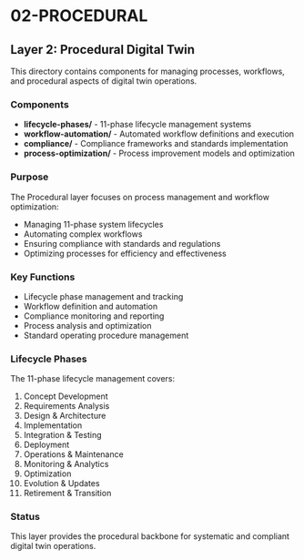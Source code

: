 # 02-PROCEDURAL

## Layer 2: Procedural Digital Twin

This directory contains components for managing processes, workflows, and procedural aspects of digital twin operations.

### Components

- **lifecycle-phases/** - 11-phase lifecycle management systems
- **workflow-automation/** - Automated workflow definitions and execution
- **compliance/** - Compliance frameworks and standards implementation
- **process-optimization/** - Process improvement models and optimization

### Purpose

The Procedural layer focuses on process management and workflow optimization:

- Managing 11-phase system lifecycles
- Automating complex workflows
- Ensuring compliance with standards and regulations
- Optimizing processes for efficiency and effectiveness

### Key Functions

- Lifecycle phase management and tracking
- Workflow definition and automation
- Compliance monitoring and reporting
- Process analysis and optimization
- Standard operating procedure management

### Lifecycle Phases

The 11-phase lifecycle management covers:
1. Concept Development
2. Requirements Analysis
3. Design & Architecture
4. Implementation
5. Integration & Testing
6. Deployment
7. Operations & Maintenance
8. Monitoring & Analytics
9. Optimization
10. Evolution & Updates
11. Retirement & Transition

### Status

This layer provides the procedural backbone for systematic and compliant digital twin operations.